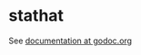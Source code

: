 # stathat

See [documentation at godoc.org](https://godoc.org/github.com/gentlemanautomaton/stathat)
